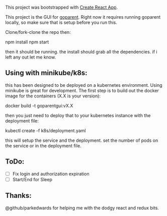 This project was bootstrapped with [Create React App](https://github.com/facebookincubator/create-react-app).


This project is the GUI for [goparent](https://github.com/sasimpson/goparent).  Right now it requires running goparent locally, so make sure that is setup before you run this.

Clone/fork-clone the repo then:

  npm install
  npm start

then it should be running.  the install should grab all the dependencies.  if i left any out let me know.

## Using with minikube/k8s:

this has been designed to be deployed on a kubernetes environment.  Using minikube is great for development.  The first step is to build out the docker image for the containers (X.X is your version):

  docker build -t goparentgui:vX.X

then you just need to deploy that to your kubernetes instance with the deployment file:

  kubectl create -f k8s/deployment.yaml

this will setup the service and the deployment.  set the number of pods on the service or in the deployment file.

## ToDo:

- [ ] Fix login and authorization expiration
- [ ] Start/End for Sleep

## Thanks:

@github/parkedwards for helping me with the dodgy react and redux bits.  